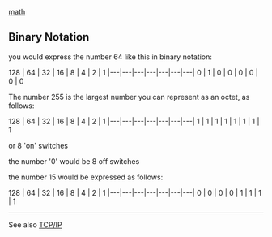 [math](index.md)

## Binary Notation

you would express the number 64 like this in binary notation:


128 | 64 | 32  | 16 | 8 | 4 | 2 | 1
|---|---|---|---|---|---|---|
0 | 1 | 0 | 0  | 0 | 0 | 0 | 0


The number 255 is the largest number you can represent as an octet, as follows:

128 | 64 | 32  | 16 | 8 | 4 | 2 | 1
|---|---|---|---|---|---|---|
1   | 1 | 1 | 1  | 1 | 1 | 1 | 1

or 8 'on' switches

the number '0' would be 8 off switches

the number 15 would be expressed as follows:


128 | 64 | 32  | 16 | 8 | 4 | 2 | 1
|---|---|---|---|---|---|---|
0 | 0 | 0 | 0  | 1 | 1 | 1 | 1

---

See also [TCP/IP](../networks/TCP-IP.md)
